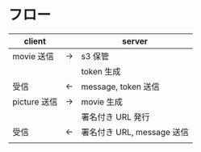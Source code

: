 # フロー

|client||server|
|-|-|-|
|movie 送信|→|s3 保管|
|||token 生成|
|受信|←|message, token 送信|
|picture 送信|→|movie 生成|
|||署名付き URL 発行|
|受信|←|署名付き URL, message 送信|
||||